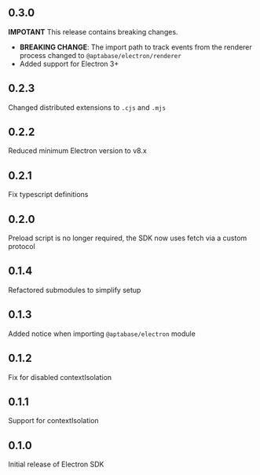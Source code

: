 ## 0.3.0

**IMPOTANT** This release contains breaking changes.

- **BREAKING CHANGE**: The import path to track events from the renderer process changed to `@aptabase/electron/renderer`
- Added support for Electron 3+

## 0.2.3

Changed distributed extensions to `.cjs` and `.mjs`

## 0.2.2

Reduced minimum Electron version to v8.x

## 0.2.1

Fix typescript definitions

## 0.2.0

Preload script is no longer required, the SDK now uses fetch via a custom protocol

## 0.1.4

Refactored submodules to simplify setup

## 0.1.3

Added notice when importing `@aptabase/electron` module

## 0.1.2

Fix for disabled contextIsolation

## 0.1.1

Support for contextIsolation

## 0.1.0

Initial release of Electron SDK
